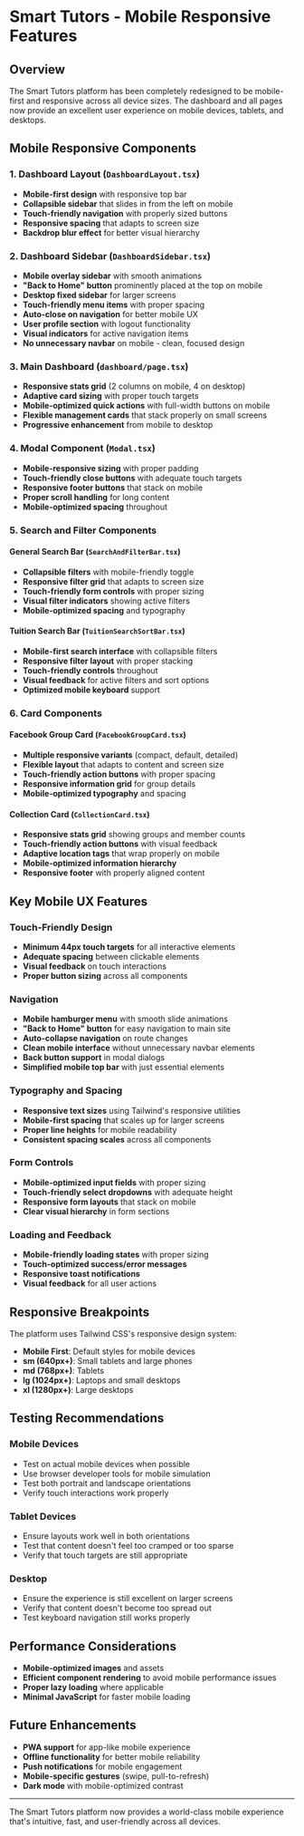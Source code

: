 # Smart Tutors - Mobile Responsive Features

## Overview
The Smart Tutors platform has been completely redesigned to be mobile-first and responsive across all device sizes. The dashboard and all pages now provide an excellent user experience on mobile devices, tablets, and desktops.

## Mobile Responsive Components

### 1. Dashboard Layout (`DashboardLayout.tsx`)
- **Mobile-first design** with responsive top bar
- **Collapsible sidebar** that slides in from the left on mobile
- **Touch-friendly navigation** with properly sized buttons
- **Responsive spacing** that adapts to screen size
- **Backdrop blur effect** for better visual hierarchy

### 2. Dashboard Sidebar (`DashboardSidebar.tsx`)
- **Mobile overlay sidebar** with smooth animations
- **"Back to Home" button** prominently placed at the top on mobile
- **Desktop fixed sidebar** for larger screens
- **Touch-friendly menu items** with proper spacing
- **Auto-close on navigation** for better mobile UX
- **User profile section** with logout functionality
- **Visual indicators** for active navigation items
- **No unnecessary navbar** on mobile - clean, focused design

### 3. Main Dashboard (`dashboard/page.tsx`)
- **Responsive stats grid** (2 columns on mobile, 4 on desktop)
- **Adaptive card sizing** with proper touch targets
- **Mobile-optimized quick actions** with full-width buttons on mobile
- **Flexible management cards** that stack properly on small screens
- **Progressive enhancement** from mobile to desktop

### 4. Modal Component (`Modal.tsx`)
- **Mobile-responsive sizing** with proper padding
- **Touch-friendly close buttons** with adequate touch targets
- **Responsive footer buttons** that stack on mobile
- **Proper scroll handling** for long content
- **Mobile-optimized spacing** throughout

### 5. Search and Filter Components

#### General Search Bar (`SearchAndFilterBar.tsx`)
- **Collapsible filters** with mobile-friendly toggle
- **Responsive filter grid** that adapts to screen size
- **Touch-friendly form controls** with proper sizing
- **Visual filter indicators** showing active filters
- **Mobile-optimized spacing** and typography

#### Tuition Search Bar (`TuitionSearchSortBar.tsx`)
- **Mobile-first search interface** with collapsible filters
- **Responsive filter layout** with proper stacking
- **Touch-friendly controls** throughout
- **Visual feedback** for active filters and sort options
- **Optimized mobile keyboard** support

### 6. Card Components

#### Facebook Group Card (`FacebookGroupCard.tsx`)
- **Multiple responsive variants** (compact, default, detailed)
- **Flexible layout** that adapts to content and screen size
- **Touch-friendly action buttons** with proper spacing
- **Responsive information grid** for group details
- **Mobile-optimized typography** and spacing

#### Collection Card (`CollectionCard.tsx`)
- **Responsive stats grid** showing groups and member counts
- **Touch-friendly action buttons** with visual feedback
- **Adaptive location tags** that wrap properly on mobile
- **Mobile-optimized information hierarchy**
- **Responsive footer** with properly aligned content

## Key Mobile UX Features

### Touch-Friendly Design
- **Minimum 44px touch targets** for all interactive elements
- **Adequate spacing** between clickable elements
- **Visual feedback** on touch interactions
- **Proper button sizing** across all components

### Navigation
- **Mobile hamburger menu** with smooth slide animations
- **"Back to Home" button** for easy navigation to main site
- **Auto-collapse navigation** on route changes
- **Clean mobile interface** without unnecessary navbar elements
- **Back button support** in modal dialogs
- **Simplified mobile top bar** with just essential elements

### Typography and Spacing
- **Responsive text sizes** using Tailwind's responsive utilities
- **Mobile-first spacing** that scales up for larger screens
- **Proper line heights** for mobile readability
- **Consistent spacing scales** across all components

### Form Controls
- **Mobile-optimized input fields** with proper sizing
- **Touch-friendly select dropdowns** with adequate height
- **Responsive form layouts** that stack on mobile
- **Clear visual hierarchy** in form sections

### Loading and Feedback
- **Mobile-friendly loading states** with proper sizing
- **Touch-optimized success/error messages** 
- **Responsive toast notifications**
- **Visual feedback** for all user actions

## Responsive Breakpoints

The platform uses Tailwind CSS's responsive design system:

- **Mobile First**: Default styles for mobile devices
- **sm (640px+)**: Small tablets and large phones
- **md (768px+)**: Tablets 
- **lg (1024px+)**: Laptops and small desktops
- **xl (1280px+)**: Large desktops

## Testing Recommendations

### Mobile Devices
- Test on actual mobile devices when possible
- Use browser developer tools for mobile simulation
- Test both portrait and landscape orientations
- Verify touch interactions work properly

### Tablet Devices
- Ensure layouts work well in both orientations
- Test that content doesn't feel too cramped or too sparse
- Verify that touch targets are still appropriate

### Desktop
- Ensure the experience is still excellent on larger screens
- Verify that content doesn't become too spread out
- Test keyboard navigation still works properly

## Performance Considerations

- **Mobile-optimized images** and assets
- **Efficient component rendering** to avoid mobile performance issues
- **Proper lazy loading** where applicable
- **Minimal JavaScript** for faster mobile loading

## Future Enhancements

- **PWA support** for app-like mobile experience
- **Offline functionality** for better mobile reliability
- **Push notifications** for mobile engagement
- **Mobile-specific gestures** (swipe, pull-to-refresh)
- **Dark mode** with mobile-optimized contrast

---

The Smart Tutors platform now provides a world-class mobile experience that's intuitive, fast, and user-friendly across all devices. 
